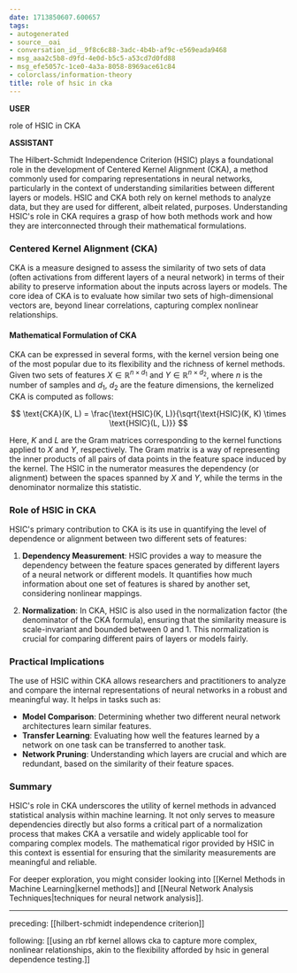 ```yaml
---
date: 1713850607.600657
tags:
- autogenerated
- source__oai
- conversation_id__9f8c6c88-3adc-4b4b-af9c-e569eada9468
- msg_aaa2c5b8-d9fd-4e0d-b5c5-a53cd7d0fd88
- msg_efe5057c-1ce0-4a3a-8058-8969ace61c84
- colorclass/information-theory
title: role of hsic in cka
---
```


**USER**

role of HSIC in CKA


**ASSISTANT**

The Hilbert-Schmidt Independence Criterion (HSIC) plays a foundational role in the development of Centered Kernel Alignment (CKA), a method commonly used for comparing representations in neural networks, particularly in the context of understanding similarities between different layers or models. HSIC and CKA both rely on kernel methods to analyze data, but they are used for different, albeit related, purposes. Understanding HSIC's role in CKA requires a grasp of how both methods work and how they are interconnected through their mathematical formulations.

### Centered Kernel Alignment (CKA)

CKA is a measure designed to assess the similarity of two sets of data (often activations from different layers of a neural network) in terms of their ability to preserve information about the inputs across layers or models. The core idea of CKA is to evaluate how similar two sets of high-dimensional vectors are, beyond linear correlations, capturing complex nonlinear relationships.

#### Mathematical Formulation of CKA

CKA can be expressed in several forms, with the kernel version being one of the most popular due to its flexibility and the richness of kernel methods. Given two sets of features $X \in \mathbb{R}^{n \times d_1}$ and $Y \in \mathbb{R}^{n \times d_2}$, where $n$ is the number of samples and $d_1$, $d_2$ are the feature dimensions, the kernelized CKA is computed as follows:

$$
\text{CKA}(K, L) = \frac{\text{HSIC}(K, L)}{\sqrt{\text{HSIC}(K, K) \times \text{HSIC}(L, L)}}
$$

Here, $K$ and $L$ are the Gram matrices corresponding to the kernel functions applied to $X$ and $Y$, respectively. The Gram matrix is a way of representing the inner products of all pairs of data points in the feature space induced by the kernel. The HSIC in the numerator measures the dependency (or alignment) between the spaces spanned by $X$ and $Y$, while the terms in the denominator normalize this statistic.

### Role of HSIC in CKA

HSIC's primary contribution to CKA is its use in quantifying the level of dependence or alignment between two different sets of features:

1. **Dependency Measurement**: HSIC provides a way to measure the dependency between the feature spaces generated by different layers of a neural network or different models. It quantifies how much information about one set of features is shared by another set, considering nonlinear mappings.
  
2. **Normalization**: In CKA, HSIC is also used in the normalization factor (the denominator of the CKA formula), ensuring that the similarity measure is scale-invariant and bounded between 0 and 1. This normalization is crucial for comparing different pairs of layers or models fairly.

### Practical Implications

The use of HSIC within CKA allows researchers and practitioners to analyze and compare the internal representations of neural networks in a robust and meaningful way. It helps in tasks such as:

- **Model Comparison**: Determining whether two different neural network architectures learn similar features.
- **Transfer Learning**: Evaluating how well the features learned by a network on one task can be transferred to another task.
- **Network Pruning**: Understanding which layers are crucial and which are redundant, based on the similarity of their feature spaces.

### Summary

HSIC's role in CKA underscores the utility of kernel methods in advanced statistical analysis within machine learning. It not only serves to measure dependencies directly but also forms a critical part of a normalization process that makes CKA a versatile and widely applicable tool for comparing complex models. The mathematical rigor provided by HSIC in this context is essential for ensuring that the similarity measurements are meaningful and reliable.

For deeper exploration, you might consider looking into [[Kernel Methods in Machine Learning|kernel methods]] and [[Neural Network Analysis Techniques|techniques for neural network analysis]].


---

preceding: [[hilbert-schmidt independence criterion]]  


following: [[using an rbf kernel allows cka to capture more complex, nonlinear relationships, akin to the flexibility afforded by hsic in general dependence testing.]]